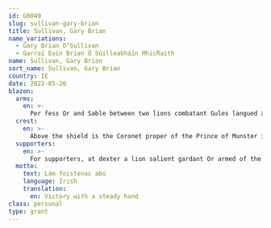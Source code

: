 ```yaml
---
id: G0049
slug: sullivan-gary-brian
title: Sullivan, Gary Brian
name_variations:
  - Gary Brian O’Sullivan
  - Garraí Eoin Brian Ó Súilleabháin MhicRaith
name: Sullivan, Gary Brian
sort_name: Sullivan, Gary Brian
country: IE
date: 2022-05-20
blazon:
  arms:
    en: >-
      Per fess Or and Sable between two lions combatant Gules langued and armed of the Same entwined around the blade of a sword Argent with crosspiece Or held in pale by a hand of the Third a serpent Vert and in base a stag trippant of the First similarly attired.
  crest:
    en: >-
      Above the shield is the Coronet proper of the Prince of Munster issuant from which is a helmet befitting his degree with mantling Gules doubled Or above which is set for a crest a robin volant proper its wings inverted holding in its beak a branch of oak slipped proper leaved Vert fructed of two acorns proper.
  supporters:
    en: >-
      For supporters, at dexter a lion salient gardant Or armed of the same, at sinister a deer springing Argent attired of the Same.
  motto:
    text: Lám foistenac abú
    language: Irish
    translation:
      en: Victory with a steady hand
class: personal
type: grant
---
```

